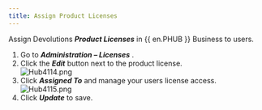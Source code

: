 ```yaml
---
title: Assign Product Licenses
---
```

Assign Devolutions ***Product Licenses*** in {{ en.PHUB }} Business to users.  

1. Go to ***Administration – Licenses*** . 
1. Click the ***Edit*** button next to the product license.  
![Hub4114.png](/img/en/hub/Hub4114.png) 
1. Click ***Assigned To*** and manage your users license access.  
![Hub4115.png](/img/en/hub/Hub4115.png) 
1. Click ***Update*** to save. 

